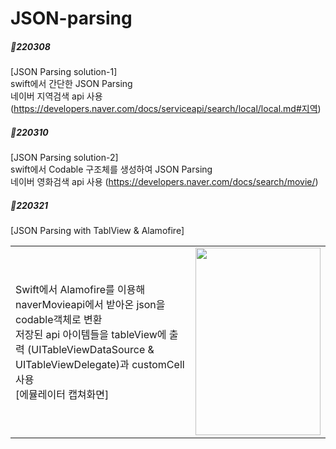 # JSON-parsing

##### 📝220308
[JSON Parsing solution-1]<br>
swift에서 간단한 JSON Parsing<br>
네이버 지역검색 api 사용 (https://developers.naver.com/docs/serviceapi/search/local/local.md#지역)

##### 📝220310
[JSON Parsing solution-2]<br>
swift에서 Codable 구조체를 생성하여 JSON Parsing<br>
네이버 영화검색 api 사용 (https://developers.naver.com/docs/search/movie/)

##### 📝220321
[JSON Parsing with TablView & Alamofire]<br>
<table>
  <tr>
    <td>Swift에서 Alamofire를 이용해 naverMovieapi에서 받아온 json을 codable객체로 변환<br>
저장된 api 아이템들을 tableView에 출력 (UITableViewDataSource & UITableViewDelegate)과 customCell사용 <br>
[에뮬레이터 캡쳐화면]</td>
    <td><img src="https://user-images.githubusercontent.com/100737771/159229165-6ab8d4b9-f30d-4522-b8d8-5480c39ebaf3.png" width="200" height="300"/></td>
  </tr>
</table>
